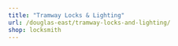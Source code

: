 ```yaml
---
title: "Tramway Locks & Lighting"
url: /douglas-east/tramway-locks-and-lighting/
shop: locksmith
---
```


